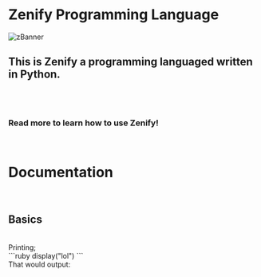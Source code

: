 # Zenify Programming Language

![zBanner](https://user-images.githubusercontent.com/71977559/225432519-5c659a9b-1c4c-474e-9704-9c3956a39a56.png)

<h2>This is Zenify a programming languaged written in Python.</h2>
<br>
<br>
<h3>Read more to learn how to use Zenify!</h3>
<br>
<h1>Documentation</h1>
<br>
<h2>Basics</h2>
<br>
Printing;
<br>
```ruby
display("lol")
```
<br>
That would output:
<br>


